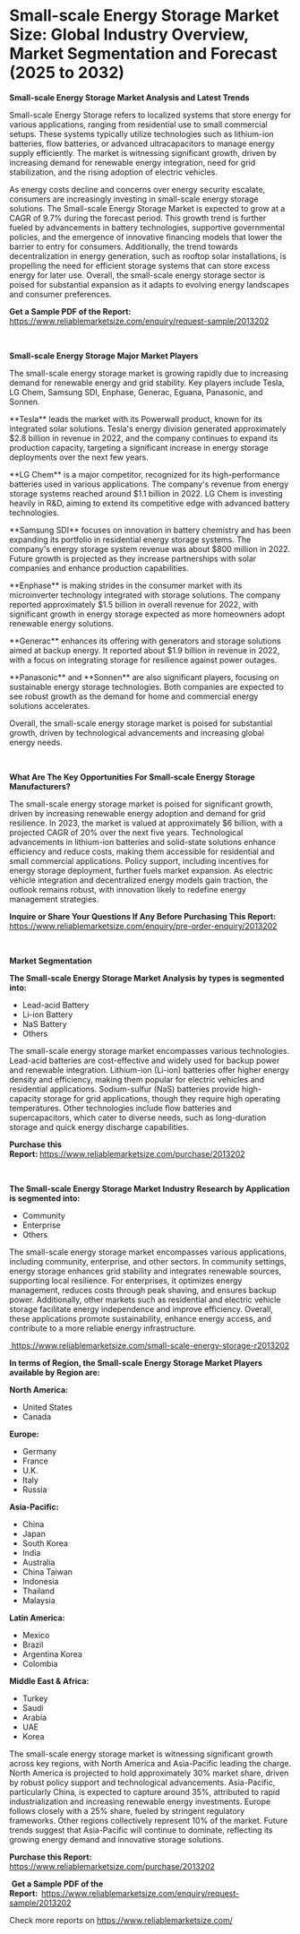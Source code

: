 <p><h1>Small-scale Energy Storage Market Size: Global Industry Overview, Market Segmentation and Forecast (2025 to 2032)</h1></p><p><strong>Small-scale Energy Storage Market Analysis and Latest Trends</strong></p>
<p><p>Small-scale Energy Storage refers to localized systems that store energy for various applications, ranging from residential use to small commercial setups. These systems typically utilize technologies such as lithium-ion batteries, flow batteries, or advanced ultracapacitors to manage energy supply efficiently. The market is witnessing significant growth, driven by increasing demand for renewable energy integration, need for grid stabilization, and the rising adoption of electric vehicles.</p><p>As energy costs decline and concerns over energy security escalate, consumers are increasingly investing in small-scale energy storage solutions. The Small-scale Energy Storage Market is expected to grow at a CAGR of 9.7% during the forecast period. This growth trend is further fueled by advancements in battery technologies, supportive governmental policies, and the emergence of innovative financing models that lower the barrier to entry for consumers. Additionally, the trend towards decentralization in energy generation, such as rooftop solar installations, is propelling the need for efficient storage systems that can store excess energy for later use. Overall, the small-scale energy storage sector is poised for substantial expansion as it adapts to evolving energy landscapes and consumer preferences.</p></p>
<p><strong>Get a Sample PDF of the Report:&nbsp;</strong> <a href="https://www.reliablemarketsize.com/enquiry/request-sample/2013202?utm_campaign=3254&utm_medium=2&utm_source=Github&utm_content=ia&utm_term=07042025&utm_id=small-scale-energy-storage">https://www.reliablemarketsize.com/enquiry/request-sample/2013202</a></p>
<p>&nbsp;</p>
<p><strong>Small-scale Energy Storage Major Market Players</strong></p>
<p><p>The small-scale energy storage market is growing rapidly due to increasing demand for renewable energy and grid stability. Key players include Tesla, LG Chem, Samsung SDI, Enphase, Generac, Eguana, Panasonic, and Sonnen.</p><p>**Tesla** leads the market with its Powerwall product, known for its integrated solar solutions. Tesla's energy division generated approximately $2.8 billion in revenue in 2022, and the company continues to expand its production capacity, targeting a significant increase in energy storage deployments over the next few years.</p><p>**LG Chem** is a major competitor, recognized for its high-performance batteries used in various applications. The company's revenue from energy storage systems reached around $1.1 billion in 2022. LG Chem is investing heavily in R&D, aiming to extend its competitive edge with advanced battery technologies.</p><p>**Samsung SDI** focuses on innovation in battery chemistry and has been expanding its portfolio in residential energy storage systems. The company's energy storage system revenue was about $800 million in 2022. Future growth is projected as they increase partnerships with solar companies and enhance production capabilities.</p><p>**Enphase** is making strides in the consumer market with its microinverter technology integrated with storage solutions. The company reported approximately $1.5 billion in overall revenue for 2022, with significant growth in energy storage expected as more homeowners adopt renewable energy solutions.</p><p>**Generac** enhances its offering with generators and storage solutions aimed at backup energy. It reported about $1.9 billion in revenue in 2022, with a focus on integrating storage for resilience against power outages.</p><p>**Panasonic** and **Sonnen** are also significant players, focusing on sustainable energy storage technologies. Both companies are expected to see robust growth as the demand for home and commercial energy solutions accelerates. </p><p>Overall, the small-scale energy storage market is poised for substantial growth, driven by technological advancements and increasing global energy needs.</p></p>
<p>&nbsp;</p>
<p><strong>What Are The Key Opportunities For Small-scale Energy Storage Manufacturers?</strong></p>
<p><p>The small-scale energy storage market is poised for significant growth, driven by increasing renewable energy adoption and demand for grid resilience. In 2023, the market is valued at approximately $6 billion, with a projected CAGR of 20% over the next five years. Technological advancements in lithium-ion batteries and solid-state solutions enhance efficiency and reduce costs, making them accessible for residential and small commercial applications. Policy support, including incentives for energy storage deployment, further fuels market expansion. As electric vehicle integration and decentralized energy models gain traction, the outlook remains robust, with innovation likely to redefine energy management strategies.</p></p>
<p><strong>Inquire or Share Your Questions If Any Before Purchasing This Report:</strong> <a href="https://www.reliablemarketsize.com/enquiry/pre-order-enquiry/2013202?utm_campaign=3254&utm_medium=2&utm_source=Github&utm_content=ia&utm_term=07042025&utm_id=small-scale-energy-storage">https://www.reliablemarketsize.com/enquiry/pre-order-enquiry/2013202</a></p>
<p>&nbsp;</p>
<p><strong>Market Segmentation</strong></p>
<p><strong>The Small-scale Energy Storage Market Analysis by types is segmented into:</strong></p>
<p><ul><li>Lead-acid Battery</li><li>Li-ion Battery</li><li>NaS Battery</li><li>Others</li></ul></p>
<p><p>The small-scale energy storage market encompasses various technologies. Lead-acid batteries are cost-effective and widely used for backup power and renewable integration. Lithium-ion (Li-ion) batteries offer higher energy density and efficiency, making them popular for electric vehicles and residential applications. Sodium-sulfur (NaS) batteries provide high-capacity storage for grid applications, though they require high operating temperatures. Other technologies include flow batteries and supercapacitors, which cater to diverse needs, such as long-duration storage and quick energy discharge capabilities.</p></p>
<p><strong>Purchase this Report:&nbsp;</strong><a href="https://www.reliablemarketsize.com/purchase/2013202?utm_campaign=3254&utm_medium=2&utm_source=Github&utm_content=ia&utm_term=07042025&utm_id=small-scale-energy-storage">https://www.reliablemarketsize.com/purchase/2013202</a></p>
<p>&nbsp;</p>
<p><strong>The Small-scale Energy Storage Market Industry Research by Application is segmented into:</strong></p>
<p><ul><li>Community</li><li>Enterprise</li><li>Others</li></ul></p>
<p><p>The small-scale energy storage market encompasses various applications, including community, enterprise, and other sectors. In community settings, energy storage enhances grid stability and integrates renewable sources, supporting local resilience. For enterprises, it optimizes energy management, reduces costs through peak shaving, and ensures backup power. Additionally, other markets such as residential and electric vehicle storage facilitate energy independence and improve efficiency. Overall, these applications promote sustainability, enhance energy access, and contribute to a more reliable energy infrastructure.</p></p>
<p><a href="https://www.reliablemarketsize.com/small-scale-energy-storage-r2013202?utm_campaign=3254&utm_medium=2&utm_source=Github&utm_content=ia&utm_term=07042025&utm_id=small-scale-energy-storage">&nbsp;https://www.reliablemarketsize.com/small-scale-energy-storage-r2013202</a></p>
<p><strong>In terms of Region, the Small-scale Energy Storage Market Players available by Region are:</strong></p>
<p>
    <p> <strong> North America: </strong>
        <ul>
            <li>United States</li>
            <li>Canada</li>
        </ul>
        </p> 
    <p> <strong> Europe: </strong>
        <ul>
            <li>Germany</li>
            <li>France</li>
            <li>U.K.</li>
            <li>Italy</li>
            <li>Russia</li>
        </ul>
        </p> 
    <p> <strong> Asia-Pacific: </strong>
        <ul>
            <li>China</li>
            <li>Japan</li>
            <li>South Korea</li>
            <li>India</li>
            <li>Australia</li>
            <li>China Taiwan</li>
            <li>Indonesia</li>
            <li>Thailand</li>
            <li>Malaysia</li>
        </ul>
        </p> 
    <p> <strong> Latin America: </strong>
        <ul>
            <li>Mexico</li>
            <li>Brazil</li>
            <li>Argentina Korea</li>
            <li>Colombia</li>
        </ul>
        </p> 
    <p> <strong> Middle East & Africa: </strong>
        <ul>
            <li>Turkey</li>
            <li>Saudi</li>
            <li>Arabia</li>
            <li>UAE</li>
            <li>Korea</li>
        </ul>
    </p>
    </p>
<p><p>The small-scale energy storage market is witnessing significant growth across key regions, with North America and Asia-Pacific leading the charge. North America is projected to hold approximately 30% market share, driven by robust policy support and technological advancements. Asia-Pacific, particularly China, is expected to capture around 35%, attributed to rapid industrialization and increasing renewable energy investments. Europe follows closely with a 25% share, fueled by stringent regulatory frameworks. Other regions collectively represent 10% of the market. Future trends suggest that Asia-Pacific will continue to dominate, reflecting its growing energy demand and innovative storage solutions.</p></p>
<p><strong>Purchase this Report: </strong><a href="https://www.reliablemarketsize.com/purchase/2013202?utm_campaign=3254&utm_medium=2&utm_source=Github&utm_content=ia&utm_term=07042025&utm_id=small-scale-energy-storage">https://www.reliablemarketsize.com/purchase/2013202</a></p>
<p>&nbsp;<strong>Get a Sample PDF of the Report:&nbsp;&nbsp;</strong><a href="https://www.reliablemarketsize.com/enquiry/request-sample/2013202?utm_campaign=3254&utm_medium=2&utm_source=Github&utm_content=ia&utm_term=07042025&utm_id=small-scale-energy-storage">https://www.reliablemarketsize.com/enquiry/request-sample/2013202</a></p>
<p><strong></strong></p>
<p>Check more reports on <a href="https://www.reliablemarketsize.com/?utm_campaign=3254&utm_medium=2&utm_source=Github&utm_content=ia&utm_term=07042025&utm_id=small-scale-energy-storage">https://www.reliablemarketsize.com/</a></p>